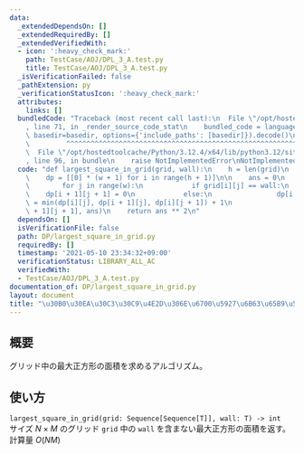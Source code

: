 ```yaml
---
data:
  _extendedDependsOn: []
  _extendedRequiredBy: []
  _extendedVerifiedWith:
  - icon: ':heavy_check_mark:'
    path: TestCase/AOJ/DPL_3_A.test.py
    title: TestCase/AOJ/DPL_3_A.test.py
  _isVerificationFailed: false
  _pathExtension: py
  _verificationStatusIcon: ':heavy_check_mark:'
  attributes:
    links: []
  bundledCode: "Traceback (most recent call last):\n  File \"/opt/hostedtoolcache/Python/3.12.4/x64/lib/python3.12/site-packages/onlinejudge_verify/documentation/build.py\"\
    , line 71, in _render_source_code_stat\n    bundled_code = language.bundle(stat.path,\
    \ basedir=basedir, options={'include_paths': [basedir]}).decode()\n          \
    \         ^^^^^^^^^^^^^^^^^^^^^^^^^^^^^^^^^^^^^^^^^^^^^^^^^^^^^^^^^^^^^^^^^^^^^^^^^^^^^^^^^\n\
    \  File \"/opt/hostedtoolcache/Python/3.12.4/x64/lib/python3.12/site-packages/onlinejudge_verify/languages/python.py\"\
    , line 96, in bundle\n    raise NotImplementedError\nNotImplementedError\n"
  code: "def largest_square_in_grid(grid, wall):\n    h = len(grid)\n    w = len(grid[0])\n\
    \    dp = [[0] * (w + 1) for i in range(h + 1)]\n\n    ans = 0\n    for i in range(h):\n\
    \        for j in range(w):\n            if grid[i][j] == wall:\n            \
    \    dp[i + 1][j + 1] = 0\n            else:\n                dp[i + 1][j + 1]\
    \ = min(dp[i][j], dp[i + 1][j], dp[i][j + 1]) + 1\n                ans = max(dp[i\
    \ + 1][j + 1], ans)\n    return ans ** 2\n"
  dependsOn: []
  isVerificationFile: false
  path: DP/largest_square_in_grid.py
  requiredBy: []
  timestamp: '2021-05-10 23:34:32+09:00'
  verificationStatus: LIBRARY_ALL_AC
  verifiedWith:
  - TestCase/AOJ/DPL_3_A.test.py
documentation_of: DP/largest_square_in_grid.py
layout: document
title: "\u30B0\u30EA\u30C3\u30C9\u4E2D\u306E\u6700\u5927\u6B63\u65B9\u5F62"
---
```


## 概要
グリッド中の最大正方形の面積を求めるアルゴリズム。

## 使い方
`largest_square_in_grid(grid: Sequence[Sequence[T]], wall: T) -> int`  
サイズ $N \times M$ のグリッド `grid` 中の `wall` を含まない最大正方形の面積を返す。計算量 $O(NM)$

